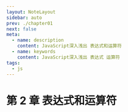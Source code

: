 ```yaml
---
layout: NoteLayout
sidebar: auto
prev: ./chapter01
next: false
meta:
  - name: description
    content: JavaScript深入浅出 表达式和运算符
  - name: keywords
    content: JavaScript深入浅出 表达式 运算符
tags:
  - js
---
```


# 第 2 章 表达式和运算符
